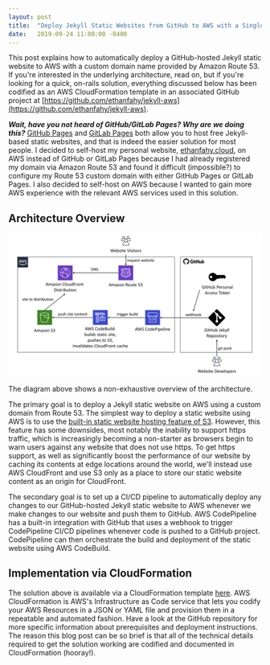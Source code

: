 ```yaml
---
layout: post
title:  "Deploy Jekyll Static Websites from GitHub to AWS with a Single CloudFormation Template"
date:   2019-09-24 11:00:00 -0400
---
```

This post explains how to automatically deploy a GitHub-hosted Jekyll static website to AWS with a custom domain name provided by Amazon Route 53.  If you're interested in the underlying architecture, read on, but if you're looking for a quick, on-rails solution, everything discussed below has been codified as an AWS CloudFormation template in an associated GitHub project at [https://github.com/ethanfahy/jekyll-aws](https://github.com/ethanfahy/jekyll-aws).

**_Wait, have you not heard of GitHub/GitLab Pages? Why are we doing this?_**
[GitHub Pages](https://pages.github.com/) and [GitLab Pages](https://about.gitlab.com/product/pages/) both allow you to host free Jekyll-based static websites, and that is indeed the easier solution for most people.  I decided to self-host my personal website, [ethanfahy.cloud](ethanfahy.cloud), on AWS instead of GitHub or GitLab Pages because I had already registered my domain via Amazon Route 53 and found it difficult (impossible?) to configure my Route 53 custom domain with either GitHub Pages or GitLab Pages.  I also decided to self-host on AWS because I wanted to gain more AWS experience with the relevant AWS services used in this solution.  

## Architecture Overview
![jekyll-aws Architecture](/assets/jekyll-aws.png)

The diagram above shows a non-exhaustive overview of the architecture.

The primary goal is to deploy a Jekyll static website on AWS using a custom domain from Route 53.  The simplest way to deploy a static website using AWS is to use the [built-in static website hosting feature of S3](https://docs.aws.amazon.com/AmazonS3/latest/dev/WebsiteHosting.html).  However, this feature has some downsides, most notably the inability to support https traffic, which is increasingly becoming a non-starter as browsers begin to warn users against any website that does not use https.  To get https support, as well as significantly boost the performance of our website by caching its contents at edge locations around the world, we'll instead use AWS CloudFront and use S3 only as a place to store our static website content as an origin for CloudFront.  

The secondary goal is to set up a CI/CD pipeline to automatically deploy any changes to our GitHub-hosted Jekyll static website to AWS whenever we make changes to our website and push them to GitHub.  AWS CodePipeline has a built-in integration with GitHub that uses a webhook to trigger CodePipeline CI/CD pipelines whenever code is pushed to a GitHub project.  CodePipeline can then orchestrate the build and deployment of the static website using AWS CodeBuild.  

## Implementation via CloudFormation
The solution above is available via a CloudFormation template [here](https://github.com/ethanfahy/jekyll-aws).  AWS CloudFormation is AWS's Infrastructure as Code service that lets you codify your AWS Resources in a JSON or YAML file and provision them in a repeatable and automated fashion.  Have a look at the GitHub repository for more specific information about prerequisites and deployment instructions.  The reason this blog post can be so brief is that all of the technical details required to get the solution working are codified and documented in CloudFormation (hooray!).
